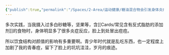 ```yaml
---
{"publish":true,"permalink":"/Spaces/2-Area/运动健康/糖油混合物会引发身体炎症反应.md","title":"糖油混合物会引发身体炎症反应","created":"2023-02-16","modified":"2023-03-14","published":"2025-07-12T18:52:41.274+08:00","cssclasses":""}
---
```



多次实践，当我摄入过多白砂糖等，坚果等，含[[Cards/常见含有反式脂肪的添加剂]]的食物时，身体明显多了很多炎症反应，脸上到处冒出痘痘。

所以饮食结构对颜值的影响有多重要啊。青少年时代就是乱吃东西，也一定程度上加剧了我的青春痘，留下了脸上的坑坑洼洼，岁月的痕迹。